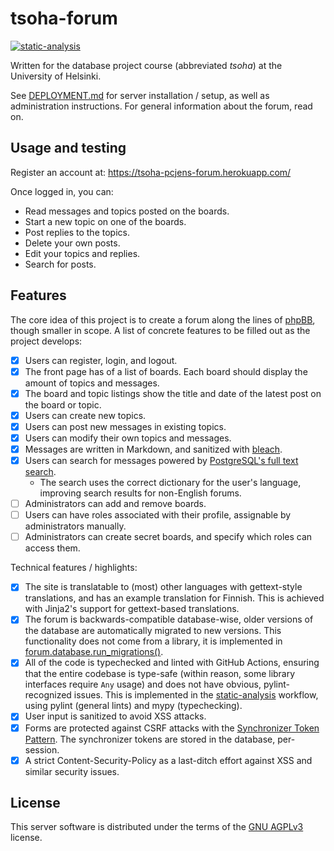 # tsoha-forum

[![static-analysis](https://github.com/pcjens/tsoha-forum/actions/workflows/static-analysis.yml/badge.svg?branch=main)](https://github.com/pcjens/tsoha-forum/actions/workflows/static-analysis.yml)

Written for the database project course (abbreviated *tsoha*) at the
University of Helsinki.

See [DEPLOYMENT.md](DEPLOYMENT.md) for server installation / setup, as
well as administration instructions. For general information about the
forum, read on.

## Usage and testing

Register an account at: https://tsoha-pcjens-forum.herokuapp.com/

Once logged in, you can:
- Read messages and topics posted on the boards.
- Start a new topic on one of the boards.
- Post replies to the topics.
- Delete your own posts.
- Edit your topics and replies.
- Search for posts.

## Features

The core idea of this project is to create a forum along the lines of
[phpBB](https://www.phpbb.com/community/), though smaller in scope. A
list of concrete features to be filled out as the project develops:

- [x] Users can register, login, and logout.
- [x] The front page has of a list of boards. Each board should
      display the amount of topics and messages.
- [x] The board and topic listings show the title and date
      of the latest post on the board or topic.
- [x] Users can create new topics.
- [x] Users can post new messages in existing topics.
- [x] Users can modify their own topics and messages.
- [x] Messages are written in Markdown, and sanitized with
      [bleach](https://pypi.org/project/bleach/).
- [x] Users can search for messages powered by [PostgreSQL's full text
      search](https://www.postgresql.org/docs/9.5/textsearch.html).
  - The search uses the correct dictionary for the user's language,
    improving search results for non-English forums.
- [ ] Administrators can add and remove boards.
- [ ] Users can have roles associated with their profile, assignable
      by administrators manually.
- [ ] Administrators can create secret boards, and specify which roles
      can access them.

Technical features / highlights:

- [x] The site is translatable to (most) other languages with
      gettext-style translations, and has an example translation for
      Finnish. This is achieved with Jinja2's support for
      gettext-based translations.
- [x] The forum is backwards-compatible database-wise, older versions
      of the database are automatically migrated to new versions. This
      functionality does not come from a library, it is implemented in
      [forum.database.run_migrations()](https://github.com/pcjens/tsoha-forum/blob/main/forum/database.py).
- [x] All of the code is typechecked and linted with GitHub Actions,
      ensuring that the entire codebase is type-safe (within reason,
      some library interfaces require `Any` usage) and does not have
      obvious, pylint-recognized issues. This is implemented in the
      [static-analysis](https://github.com/pcjens/tsoha-forum/actions/workflows/static-analysis.yml)
      workflow, using pylint (general lints) and mypy (typechecking).
- [x] User input is sanitized to avoid XSS attacks.
- [x] Forms are protected against CSRF attacks with the [Synchronizer
      Token
      Pattern](https://cheatsheetseries.owasp.org/cheatsheets/Cross-Site_Request_Forgery_Prevention_Cheat_Sheet.html#synchronizer-token-pattern).
      The synchronizer tokens are stored in the database, per-session.
- [x] A strict Content-Security-Policy as a last-ditch effort against
      XSS and similar security issues.

## License
This server software is distributed under the terms of the [GNU
AGPLv3](LICENSE) license.
